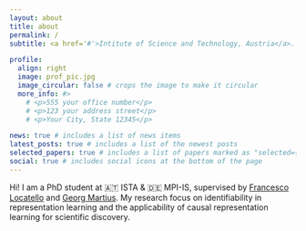 ```yaml
---
layout: about
title: about
permalink: /
subtitle: <a href='#'>Intitute of Science and Technology, Austria</a>. #Address. Contacts. Moto. Etc.

profile:
  align: right
  image: prof_pic.jpg
  image_circular: false # crops the image to make it circular
  more_info: #>
    # <p>555 your office number</p>
    # <p>123 your address street</p>
    # <p>Your City, State 12345</p>

news: true # includes a list of news items
latest_posts: true # includes a list of the newest posts
selected_papers: true # includes a list of papers marked as "selected={true}"
social: true # includes social icons at the bottom of the page
---
```


Hi! I am a PhD student at :austria: ISTA & :de: MPI-IS, 
supervised by [Francesco Locatello](https://www.francescolocatello.com) and [Georg Martius](https://al.is.mpg.de). My research focus on identifiability in representation learning and the applicability of causal representation learning for scientific discovery.



